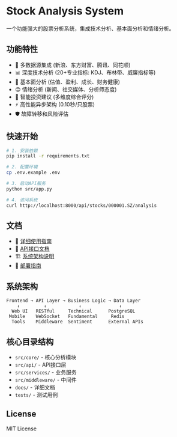# Stock Analysis System

一个功能强大的股票分析系统，集成技术分析、基本面分析和情绪分析。

## 功能特性

- 🚀 多数据源集成 (新浪、东方财富、腾讯、同花顺)
- 📊 深度技术分析 (20+专业指标: KDJ、布林带、威廉指标等)
- 💼 基本面分析 (估值、盈利、成长、财务健康)
- 😊 情绪分析 (新闻、社交媒体、分析师态度)
- 🎯 智能投资建议 (多维度综合评分)
- ⚡ 高性能异步架构 (0.10秒/只股票)
- 🛡️ 故障转移和风险评估

## 快速开始

```bash
# 1. 安装依赖
pip install -r requirements.txt

# 2. 配置环境
cp .env.example .env

# 3. 启动API服务
python src/app.py

# 4. 访问系统
curl http://localhost:8000/api/stocks/000001.SZ/analysis
```

## 文档

- 📖 [详细使用指南](docs/README.md)
- 🔧 [API接口文档](docs/API.md)
- 🏗️ [系统架构说明](docs/ARCHITECTURE.md)
- 🚀 [部署指南](docs/DEPLOYMENT.md)

## 系统架构

```
Frontend → API Layer → Business Logic → Data Layer
    ↓         ↓            ↓              ↓
  Web UI   RESTful     Technical      PostgreSQL
 Mobile    WebSocket   Fundamental     Redis
  Tools    Middleware  Sentiment      External APIs
```

## 核心目录结构

- `src/core/` - 核心分析模块
- `src/api/` - API接口层
- `src/services/` - 业务服务
- `src/middleware/` - 中间件
- `docs/` - 详细文档
- `tests/` - 测试用例

## License

MIT License
